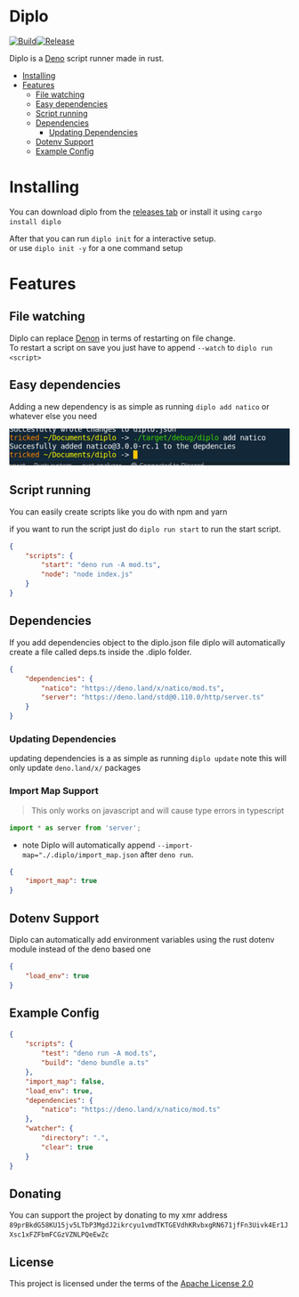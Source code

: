 # Diplo <!-- omit in toc -->

[![Build](https://github.com/Tricked-dev/diplo/actions/workflows/build.yml/badge.svg)](https://github.com/Tricked-dev/diplo/actions/workflows/build.yml)[![Release](https://github.com/Tricked-dev/diplo/actions/workflows/release.yml/badge.svg)](https://github.com/Tricked-dev/diplo/actions/workflows/release.yml)

Diplo is a [Deno](https://deno.land/) script runner made in rust.

- [Installing](#installing)
- [Features](#features)
  - [File watching](#file-watching)
  - [Easy dependencies](#easy-dependencies)
  - [Script running](#script-running)
  - [Dependencies](#dependencies)
    - [Updating Dependencies](#updating-dependencies)
  - [Dotenv Support](#dotenv-support)
  - [Example Config](#example-config)

# Installing

You can download diplo from the [releases tab](https://github.com/Tricked-dev/diplo/releases) or install it using `cargo install diplo`

After that you can run `diplo init` for a interactive setup.  
or use `diplo init -y` for a one command setup

# Features

## File watching

Diplo can replace [Denon](https://github.com/denosaurs/denon) in terms of restarting on file change.  
To restart a script on save you just have to append `--watch` to `diplo run <script>`

## Easy dependencies

Adding a new dependency is as simple as running `diplo add natico` or whatever else you need

![Add](images/add.png)

## Script running

You can easily create scripts like you do with npm and yarn

if you want to run the script just do `diplo run start` to run the start script.

```json
{
	"scripts": {
		"start": "deno run -A mod.ts",
		"node": "node index.js"
	}
}
```

## Dependencies

If you add dependencies object to the diplo.json file diplo will automatically create a file called deps.ts inside the .diplo folder.

```json
{
	"dependencies": {
		"natico": "https://deno.land/x/natico/mod.ts",
		"server": "https://deno.land/std@0.110.0/http/server.ts"
	}
}
```

### Updating Dependencies

updating dependencies is a as simple as running `diplo update` note this will only update `deno.land/x/` packages

### Import Map Support <!-- omit in toc -->

> This only works on javascript and will cause type errors in typescript

```js
import * as server from 'server';
```

- note Diplo will automatically append `--import-map="./.diplo/import_map.json` after `deno run`.

```json
{
	"import_map": true
}
```

## Dotenv Support

Diplo can automatically add environment variables using the rust dotenv module instead of the deno based one

```json
{
	"load_env": true
}
```

## Example Config

```json
{
	"scripts": {
		"test": "deno run -A mod.ts",
		"build": "deno bundle a.ts"
	},
	"import_map": false,
	"load_env": true,
	"dependencies": {
		"natico": "https://deno.land/x/natico/mod.ts"
	},
	"watcher": {
		"directory": ".",
		"clear": true
	}
}
```

## Donating <!-- omit in toc -->

You can support the project by donating to my xmr address `89prBkdG58KU15jv5LTbP3MgdJ2ikrcyu1vmdTKTGEVdhKRvbxgRN671jfFn3Uivk4Er1JXsc1xFZFbmFCGzVZNLPQeEwZc`

## License <!-- omit in toc -->

This project is licensed under the terms of the [Apache License 2.0](./LICENSE)
